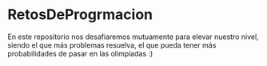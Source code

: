 # RetosDeProgrmacion

En este repositorio nos desafiaremos mutuamente para elevar nuestro nivel, siendo el que más problemas resuelva, el que pueda tener más probabilidades de pasar en las olimpiadas :)